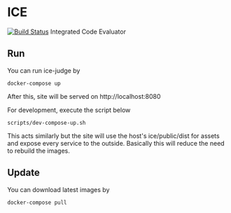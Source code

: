 # ICE 

[![Build Status](https://ci.sunho.kim/job/ICE/job/master/badge/icon)](https://ci.sunho.kim/job/ICE/job/master/display/redirect) 
Integrated Code Evaluator

## Run

You can run ice-judge by
```
docker-compose up
```
After this, site will be served on http://localhost:8080

For development, execute the script below
```
scripts/dev-compose-up.sh
```
This acts similarly but the site will use the host's ice/public/dist for assets and expose every service to  the outside. Basically this will reduce the need to rebuild the images.

## Update

You can download latest images by 
```
docker-compose pull
```
